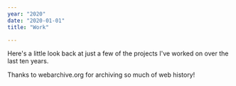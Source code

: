 ```yaml
---
year: "2020"
date: "2020-01-01"
title: "Work"

---
```


Here's a little look back at just a few of the projects I've worked on over the last ten years.

Thanks to webarchive.org for archiving so much of web history!
